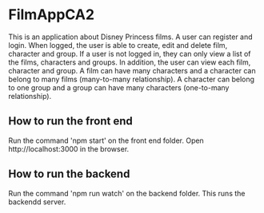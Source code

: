# FilmAppCA2

This is an application about Disney Princess films. A user can register and login.
When logged, the user is able to create, edit and delete film, character and group.
If a user is not logged in, they can only view a list of the films, characters and groups.
In addition, the user can view each film, character and group.
A film can have many characters and a character can belong to many films (many-to-many relationship).
A character can belong to one group and a group can have many characters (one-to-many relationship).

## How to run the front end

Run the command 'npm start' on the front end folder. Open http://localhost:3000 in the browser.

## How to run the backend

Run the command 'npm run watch' on the backend folder. This runs the backendd server.
